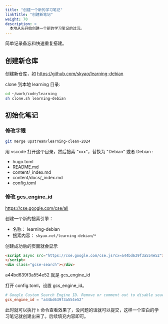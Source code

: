```yaml
---
title: "创建一个新的学习笔记"
linkTitle: "创建新笔记"
weight: 70
description: >
  本地从头开始创建一个新的学习笔记的过沉。
---
```


简单记录备忘和快速重复搭建。

## 创建新仓库

创建新仓库，如 https://github.com/skyao/learning-debian

clone 到本地 learning 目录:

```bash
cd ~/work/code/learning
sh clone.sh learning-debian
```

## 初始化笔记

### 修改字眼

```bash
git merge upstream/learning-clean-2024
```

用 vscode 打开这个目录，然后搜索 "xxx"，替换为 "Debian" 或者 Debian :

- hugo.toml
- README.md
- content/_index.md
- content/docs/_index.md
- config.toml

### 修改 gcs_engine_id

https://cse.google.com/cse/all

创建一个新的搜索引擎：

- 名称： learning-debian
- 搜索内容： `skyao.net/learning-debian/*`


创建成功后的页面就会显示 

```html
<script async src="https://cse.google.com/cse.js?cx=a44bd639f3a554e52">
</script>
<div class="gcse-search"></div>
```

a44bd639f3a554e52 就是 gcs_engine_id

打开 config.toml，设置 gcs_engine_id。

```toml
# Google Custom Search Engine ID. Remove or comment out to disable search.
gcs_engine_id = "a44bd639f3a554e52"
```

此时就可以执行 `h` 命令查看效果了，没问题的话就可以提交，这样一个空白的学习笔记就创建出来了。后续填充内容即可。
